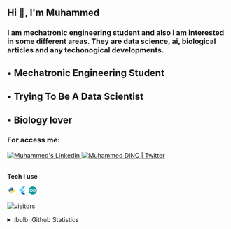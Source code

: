 
## Hi 👋, I'm Muhammed
### I am mechatronic engineering student and also i am interested in some different areas. They are data science, ai, biological articles and any techonogical developments. 



## &#8226; Mechatronic Engineering Student 
## &#8226; Trying To Be A Data Scientist

## &#8226; Biology lover 

### For access me:  
<a href="https://www.linkedin.com/in/muhammeddinc/">
  <img  alt="Muhammed's LinkedIn" width="22px" src="https://raw.githubusercontent.com/hussainweb/hussainweb/main/icons/linkedin.png" />
</a>
<a href="https://twitter.com/muhammeddincmdx">
  <img  alt="Muhammed DiNÇ | Twitter" width="22px" src="https://raw.githubusercontent.com/peterthehan/peterthehan/master/assets/twitter.svg" />
</a>


<br/>
<br/>


**Tech I use**
 <br/>

<code><img height="20" src="https://raw.githubusercontent.com/github/explore/80688e429a7d4ef2fca1e82350fe8e3517d3494d/topics/python/python.png"></code>
<code><img height="20" src="https://raw.githubusercontent.com/github/explore/80688e429a7d4ef2fca1e82350fe8e3517d3494d/topics/flutter/flutter.png"></code>
<code><img height="20" src="https://raw.githubusercontent.com/github/explore/80688e429a7d4ef2fca1e82350fe8e3517d3494d/topics/arduino/arduino.png"></code>

![visitors](https://visitor-badge.glitch.me/badge?page_id=muhammeddincmdx&left_color=green&right_color=red)

<details>
 <summary> :bulb:  Github Statistics  </summary> 


<p align="center"> <img src="https://github-readme-stats.vercel.app/api?username=muhammeddincmdx&show_icons=true&theme=gotham" alt="muhammeddincmdx" />

![Top Langs](https://github-readme-stats.vercel.app/api/top-langs/?username=muhammeddincmdx&hide=TeX&layout=compact)

[twitter]: https://twitter.com/muhammeddincmdx
[linkedin]: https://www.linkedin.com/in/muhammeddinc/


</details>



